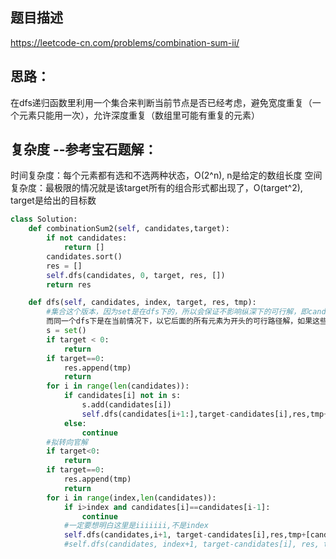 ## 题目描述
https://leetcode-cn.com/problems/combination-sum-ii/

## 思路：
在dfs递归函数里利用一个集合来判断当前节点是否已经考虑，避免宽度重复（一个元素只能用一次），允许深度重复（数组里可能有重复的元素）

## 复杂度 --参考宝石题解：
时间复杂度：每个元素都有选和不选两种状态，O(2^n), n是给定的数组长度
空间复杂度：最极限的情况就是该target所有的组合形式都出现了，O(target^2), target是给出的目标数
```python
class Solution:
    def combinationSum2(self, candidates,target):
        if not candidates:
            return []   
        candidates.sort()
        res = []      
        self.dfs(candidates, 0, target, res, [])
        return res

    def dfs(self, candidates, index, target, res, tmp):
        #集合这个版本，因为set是在dfs下的，所以会保证不影响纵深下的可行解，即candidates里本身给出的重复元素不会受到影响，因为它们在不同的dfs里，  
        而同一个dfs下是在当前情况下，以它后面的所有元素为开头的可行路径解，如果这些开头元素里出现了重复，那么就不用重复考虑了。
        s = set()
        if target < 0:
            return
        if target==0:
            res.append(tmp)
            return
        for i in range(len(candidates)):
            if candidates[i] not in s:
                s.add(candidates[i])
                self.dfs(candidates[i+1:],target-candidates[i],res,tmp+[candidates[i]])
            else:
                continue
        #拟转向官解
        if target<0:
            return 
        if target==0:
            res.append(tmp)
            return
        for i in range(index,len(candidates)):
            if i>index and candidates[i]==candidates[i-1]:
                continue
            #一定要想明白这里是iiiiiii,不是index
            self.dfs(candidates,i+1, target-candidates[i],res,tmp+[candidates[i]])
            #self.dfs(candidates, index+1, target-candidates[i], res, tmp+[candidates[i]])
            
```
